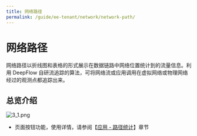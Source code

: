 ```yaml
---
title: 网络路径
permalink: /guide/ee-tenant/network/network-path/
---
```


# 网络路径

网络路径以折线图和表格的形式展示在数据链路中网络位置统计到的流量信息。利用 DeepFlow 自研流追踪的算法，可将网络流或应用调用在虚拟网络或物理网络经过的观测点都追踪出来。

## 总览介绍

![3_1.png](https://yunshan-guangzhou.oss-cn-beijing.aliyuncs.com/pub/pic/20230920650ac4cf837e7.png)

- 页面按钮功能，使用详情，请参阅【[应用 - 路径统计](../application/service-statistics/)】章节
